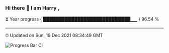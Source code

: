 ### Hi there 👋 I am Harry , 

⏳ Year progress { ████████████████████████████▁▁ } 96.54 %

---

⏰ Updated on Sun, 19 Dec 2021 08:34:49 GMT

![Progress Bar CI](https://github.com/duykhang68/duykhang68/workflows/Progress%20Bar%20CI/badge.svg)
